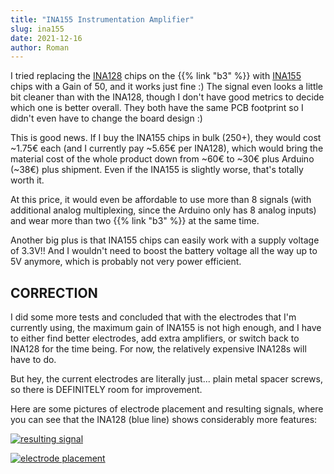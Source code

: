 ```yaml
---
title: "INA155 Instrumentation Amplifier"
slug: ina155
date: 2021-12-16
author: Roman
---
```


I tried replacing the [INA128](https://www.ti.com/product/INA128) chips on the
{{% link "b3" %}} with [INA155](https://www.ti.com/product/INA155) chips
with a Gain of 50, and it works just fine :) The signal even looks a little bit
cleaner than with the INA128, though I don't have good metrics to decide which
one is better overall.  They both have the same PCB footprint so I didn't even
have to change the board design :)

This is good news.  If I buy the INA155 chips in bulk (250+), they would cost
~1.75€ each (and I currently pay ~5.65€ per INA128), which would bring the
material cost of the whole product down from ~60€&nbsp;to&nbsp;~30€ plus
Arduino (~38€) plus shipment.  Even if the INA155 is slightly worse, that's
totally worth it.

At this price, it would even be affordable to use more than 8 signals (with
additional analog multiplexing, since the Arduino only has 8 analog inputs)
and wear more than two {{% link "b3" %}} at the same time.

Another big plus is that INA155 chips can easily work with a supply voltage of
3.3V!!  And I wouldn't need to boost the battery voltage all the way up to 5V
anymore, which is probably not very power efficient.

## CORRECTION

I did some more tests and concluded that with the electrodes that I'm currently
using, the maximum gain of INA155 is not high enough, and I have to
either find better electrodes, add extra amplifiers, or switch back to INA128
for the time being.  For now, the relatively expensive INA128s will have to do.

But hey, the current electrodes are literally just... plain metal spacer
screws, so there is DEFINITELY room for improvement.

Here are some pictures of electrode placement and resulting signals, where you
can see that the INA128 (blue line) shows considerably more features:

[![resulting signal](/img/blog/2021-12-17_193758.png)](/img/blog/2021-12-17_193758.png)

[![electrode placement](/img/blog/2021-12-17-193902.jpg)](/img/blog/2021-12-17-193902.jpg)
